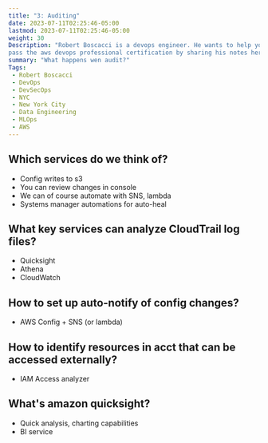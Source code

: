 ```yaml
---
title: "3: Auditing"
date: 2023-07-11T02:25:46-05:00
lastmod: 2023-07-11T02:25:46-05:00
weight: 30
Description: "Robert Boscacci is a devops engineer. He wants to help you \
pass the aws devops professional certification by sharing his notes here." # Keep to 150-160 chars
summary: "What happens wen audit?"
Tags:
 - Robert Boscacci
 - DevOps
 - DevSecOps
 - NYC
 - New York City
 - Data Engineering
 - MLOps
 - AWS
---
```


## Which services do we think of?
- Config writes to s3
- You can review changes in console
- We can of course automate with SNS, lambda
- Systems manager automations for auto-heal

## What key services can analyze CloudTrail log files?
- Quicksight
- Athena
- CloudWatch

## How to set up auto-notify of config changes?
- AWS Config + SNS (or lambda)

## How to identify resources in acct that can be accessed externally?
- IAM Access analyzer

## What's amazon quicksight?
- Quick analysis, charting capabilities
- BI service